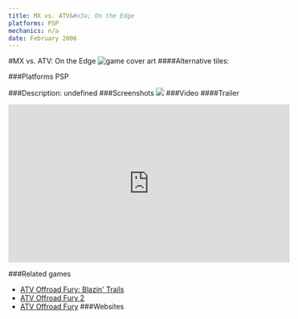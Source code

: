 ```yaml
---
title: MX vs. ATV&#x3a; On the Edge
platforms: PSP
mechanics: n/a
date: February 2006
---
```

#MX vs. ATV: On the Edge
![game cover art](//images.igdb.com/igdb/image/upload/t_cover_big/qjh9vovd8qi5rrsdq4e0.jpg "Logo Title Text 1")
####Alternative tiles:

###Platforms
PSP

###Description:
undefined
###Screenshots
<a target="_blank" href="//images.igdb.com/igdb/image/upload/t_cover_big/mtyhwbbetmiozrmf7qbh.jpg"><img src="//images.igdb.com/igdb/image/upload/t_thumb/mtyhwbbetmiozrmf7qbh.jpg"/></a>
###Video
####Trailer

<iframe width="560" height="315" src="https://www.youtube.com/embed/q7854iagIFA" frameborder="0" allowfullscreen></iframe>

###Related games
* [ATV Offroad Fury: Blazin' Trails](/games/atv-offroad-fury-blazin-trails-8272/)
* [ATV Offroad Fury 2](/games/atv-offroad-fury-2-8270/)
* [ATV Offroad Fury](/games/atv-offroad-fury-8269/)
###Websites

